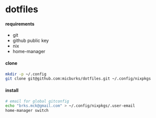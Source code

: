 # dotfiles

#### requirements

- git
- github public key
- nix
- home-manager


#### clone

```bash
mkdir -p ~/.config
git clone git@github.com:micburks/dotfiles.git ~/.config/nixpkgs
```


#### install

```bash
# email for global gitconfig
echo "brks.mck@gmail.com" > ~/.config/nixpkgs/.user-email
home-manager switch
```
